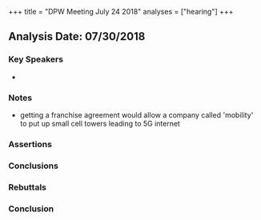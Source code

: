 +++
title = "DPW Meeting July 24 2018"
analyses = ["hearing"]
+++

## Analysis Date: 07/30/2018

### Key Speakers
-

### Notes
- getting a franchise agreement would allow a company called 'mobility' to put up small cell towers leading to 5G internet

### Assertions

### Conclusions


### Rebuttals 

### Conclusion
